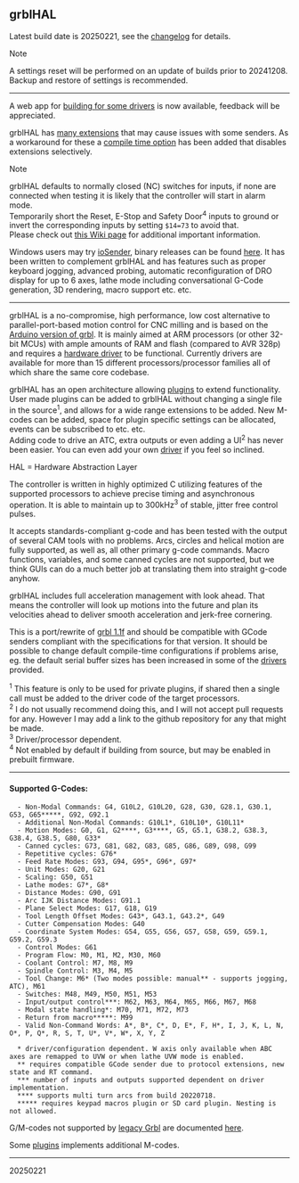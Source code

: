 ## grblHAL ##

Latest build date is 20250221, see the [changelog](changelog.md) for details.  

> [!NOTE]
>  A settings reset will be performed on an update of builds prior to 20241208. Backup and restore of settings is recommended.  

---

A web app for [building for some drivers](http://svn.io-engineering.com:8080/) is now available, feedback will be appreciated.

grblHAL has [many extensions](https://github.com/grblHAL/core/wiki) that may cause issues with some senders.
As a workaround for these a [compile time option](https://github.com/grblHAL/core/wiki/Changes-from-grbl-1.1#workaround) has been added that disables extensions selectively. 

> [!NOTE]
> grblHAL defaults to normally closed \(NC\) switches for inputs, if none are connected when testing it is likely that the controller will start in alarm mode.  
> Temporarily short the Reset, E-Stop and Safety Door<sup>4</sup> inputs to ground or invert the corresponding inputs by setting `$14=73` to avoid that.  
> Please check out [this Wiki page](https://github.com/grblHAL/core/wiki/Changes-from-grbl-1.1) for additional important information.

Windows users may try [ioSender](https://github.com/terjeio/Grbl-GCode-Sender), binary releases can be found [here](https://github.com/terjeio/Grbl-GCode-Sender/releases).
It has been written to complement grblHAL and has features such as proper keyboard jogging, advanced probing, automatic reconfiguration of DRO display for up to 6 axes, lathe mode including conversational G-Code generation, 3D rendering, macro support etc. etc.

---

grblHAL is a no-compromise, high performance, low cost alternative to parallel-port-based motion control for CNC milling and is based on the [Arduino version of grbl](https://github.com/gnea/grbl). It is mainly aimed at ARM processors \(or other 32-bit MCUs\) with ample amounts of RAM and flash \(compared to AVR 328p\) and requires a [hardware driver](https://github.com/grblHAL/drivers) to be functional.
Currently drivers are available for more than 15 different processors/processor families all of which share the same core codebase.

grblHAL has an open architecture allowing [plugins](https://github.com/grblHAL/plugins) to extend functionality.
User made plugins can be added to grblHAL without changing a single file in the source<sup>1</sup>, and allows for a wide range extensions to be added.
New M-codes can be added, space for plugin specific settings can be allocated, events can be subscribed to etc. etc.  
Adding code to drive an ATC, extra outputs or even adding a UI<sup>2</sup> has never been easier. You can even add your own [driver](https://github.com/grblHAL/Templates/tree/master/arm-driver) if you feel so inclined.

HAL = Hardware Abstraction Layer

The controller is written in highly optimized C utilizing features of the supported processors to achieve precise timing and asynchronous operation.
It is able to maintain up to 300kHz<sup>3</sup> of stable, jitter free control pulses.

It accepts standards-compliant g-code and has been tested with the output of several CAM tools with no problems. Arcs, circles and helical motion are fully supported, as well as, all other primary g-code commands. Macro functions, variables, and some canned cycles are not supported, but we think GUIs can do a much better job at translating them into straight g-code anyhow.

grblHAL includes full acceleration management with look ahead. That means the controller will look up motions into the future and plan its velocities ahead to deliver smooth acceleration and jerk-free cornering.

This is a port/rewrite of [grbl 1.1f](https://github.com/gnea/grbl) and should be compatible with GCode senders compliant with the specifications for that version. It should be possible to change default compile-time configurations if problems arise, eg. the default serial buffer sizes has been increased in some of the [drivers](https://github.com/grblHAL/drivers) provided.

<sup>1</sup> This feature is only to be used for private plugins, if shared then a single call must be added to the driver code of the target processors.   
<sup>2</sup> I do not usually recommend doing this, and I will not accept pull requests for any. However I may add a link to the github repository for any that might be made.  
<sup>3</sup> Driver/processor dependent.  
<sup>4</sup> Not enabled by default if building from source, but may be enabled in prebuilt firmware.

***

#### Supported G-Codes:

```
  - Non-Modal Commands: G4, G10L2, G10L20, G28, G30, G28.1, G30.1, G53, G65*****, G92, G92.1
  - Additional Non-Modal Commands: G10L1*, G10L10*, G10L11*
  - Motion Modes: G0, G1, G2****, G3****, G5, G5.1, G38.2, G38.3, G38.4, G38.5, G80, G33*
  - Canned cycles: G73, G81, G82, G83, G85, G86, G89, G98, G99
  - Repetitive cycles: G76*
  - Feed Rate Modes: G93, G94, G95*, G96*, G97*
  - Unit Modes: G20, G21
  - Scaling: G50, G51
  - Lathe modes: G7*, G8*
  - Distance Modes: G90, G91
  - Arc IJK Distance Modes: G91.1
  - Plane Select Modes: G17, G18, G19
  - Tool Length Offset Modes: G43*, G43.1, G43.2*, G49
  - Cutter Compensation Modes: G40
  - Coordinate System Modes: G54, G55, G56, G57, G58, G59, G59.1, G59.2, G59.3
  - Control Modes: G61
  - Program Flow: M0, M1, M2, M30, M60
  - Coolant Control: M7, M8, M9
  - Spindle Control: M3, M4, M5
  - Tool Change: M6* (Two modes possible: manual** - supports jogging, ATC), M61
  - Switches: M48, M49, M50, M51, M53
  - Input/output control***: M62, M63, M64, M65, M66, M67, M68
  - Modal state handling*: M70, M71, M72, M73
  - Return from macro*****: M99
  - Valid Non-Command Words: A*, B*, C*, D, E*, F, H*, I, J, K, L, N, O*, P, Q*, R, S, T, U*, V*, W*, X, Y, Z

  * driver/configuration dependent. W axis only available when ABC axes are remapped to UVW or when lathe UVW mode is enabled.
  ** requires compatible GCode sender due to protocol extensions, new state and RT command.
  *** number of inputs and outputs supported dependent on driver implementation.
  **** supports multi turn arcs from build 20220718.
  ***** requires keypad macros plugin or SD card plugin. Nesting is not allowed.
```

G/M-codes not supported by [legacy Grbl](https://github.com/gnea/grbl/wiki) are documented [here](https://github.com/grblHAL/core/wiki/Additional-G--and-M-codes).

Some [plugins](https://github.com/grblHAL/plugins) implements additional M-codes.

---
20250221
